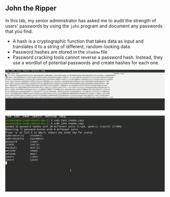 ## John the Ripper

In this lab, my senior administrator has asked me to audit the strength of users' passwords by using the `john` program and document any passwords that you find.

* A hash is a cryptographic function that takes data as input and translates it to a string of different, random-looking data.
* Password hashes are stored in the `shadow` file
* Password cracking tools cannot reverse a password hash. Instead, they use a wordlist of potential passwords and create hashes for each one.  

![image alt](https://github.com/BryanZamora871/bryanzamora871/blob/main/Sceerenshots/Screenshot%202025-04-18%20161152.png?raw=true)

![image alt](https://github.com/BryanZamora871/bryanzamora871/blob/main/Sceerenshots/Screenshot%202025-04-18%20161316.png?raw=true)
